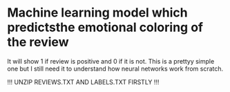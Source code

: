 # Machine learning model which predictsthe emotional coloring of the review
It will show 1 if review is positive and 0 if it is not. This is a prettyy simple one but I still need it to understand how neural networks work from scratch.

!!! UNZIP REVIEWS.TXT AND LABELS.TXT FIRSTLY !!!
